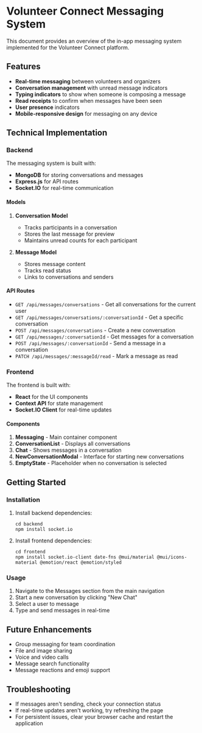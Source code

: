 # Volunteer Connect Messaging System

This document provides an overview of the in-app messaging system implemented for the Volunteer Connect platform.

## Features

- **Real-time messaging** between volunteers and organizers
- **Conversation management** with unread message indicators
- **Typing indicators** to show when someone is composing a message
- **Read receipts** to confirm when messages have been seen
- **User presence** indicators
- **Mobile-responsive design** for messaging on any device

## Technical Implementation

### Backend

The messaging system is built with:

- **MongoDB** for storing conversations and messages
- **Express.js** for API routes
- **Socket.IO** for real-time communication

#### Models

1. **Conversation Model**
   - Tracks participants in a conversation
   - Stores the last message for preview
   - Maintains unread counts for each participant

2. **Message Model**
   - Stores message content
   - Tracks read status
   - Links to conversations and senders

#### API Routes

- `GET /api/messages/conversations` - Get all conversations for the current user
- `GET /api/messages/conversations/:conversationId` - Get a specific conversation
- `POST /api/messages/conversations` - Create a new conversation
- `GET /api/messages/:conversationId` - Get messages for a conversation
- `POST /api/messages/:conversationId` - Send a message in a conversation
- `PATCH /api/messages/:messageId/read` - Mark a message as read

### Frontend

The frontend is built with:

- **React** for the UI components
- **Context API** for state management
- **Socket.IO Client** for real-time updates

#### Components

1. **Messaging** - Main container component
2. **ConversationList** - Displays all conversations
3. **Chat** - Shows messages in a conversation
4. **NewConversationModal** - Interface for starting new conversations
5. **EmptyState** - Placeholder when no conversation is selected

## Getting Started

### Installation

1. Install backend dependencies:
   ```
   cd backend
   npm install socket.io
   ```

2. Install frontend dependencies:
   ```
   cd frontend
   npm install socket.io-client date-fns @mui/material @mui/icons-material @emotion/react @emotion/styled
   ```

### Usage

1. Navigate to the Messages section from the main navigation
2. Start a new conversation by clicking "New Chat"
3. Select a user to message
4. Type and send messages in real-time

## Future Enhancements

- Group messaging for team coordination
- File and image sharing
- Voice and video calls
- Message search functionality
- Message reactions and emoji support

## Troubleshooting

- If messages aren't sending, check your connection status
- If real-time updates aren't working, try refreshing the page
- For persistent issues, clear your browser cache and restart the application 